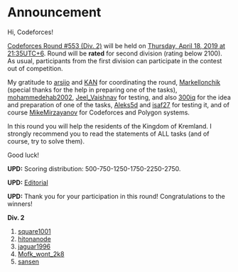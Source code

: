 # Announcement

Hi, Codeforces!

[Codeforces Round #553 (Div. 2)](https://codeforces.com/contests/1151) will be held on [Thursday, April 18, 2019 at 21:35UTC+6](https://codeforces.com/https://www.timeanddate.com/worldclock/fixedtime.html?day=18&month=4&year=2019&hour=18&min=35&sec=0&p1=166). Round will be **rated** for second division (rating below 2100). As usual, participants from the first division can participate in the contest out of competition.

My gratitude to [arsijo](https://codeforces.com/profile/arsijo "International Grandmaster arsijo") and [KAN](https://codeforces.com/profile/KAN "Grandmaster KAN") for coordinating the round, [Markellonchik](https://codeforces.com/profile/Markellonchik "Master Markellonchik") (special thanks for the help in preparing one of the tasks), [mohammedehab2002](https://codeforces.com/profile/mohammedehab2002 "Master mohammedehab2002"), [Jeel_Vaishnav](https://codeforces.com/profile/Jeel_Vaishnav "Master Jeel_Vaishnav") for testing, and also [300iq](https://codeforces.com/profile/300iq "International Grandmaster 300iq") for the idea and preparation of one of the tasks, [Aleks5d](https://codeforces.com/profile/Aleks5d "Master Aleks5d") and [isaf27](https://codeforces.com/profile/isaf27 "International Grandmaster isaf27") for testing it, and of course [MikeMirzayanov](https://codeforces.com/profile/MikeMirzayanov "Headquarters, MikeMirzayanov") for Codeforces and Polygon systems.

In this round you will help the residents of the Kingdom of Kremland. I strongly recommend you to read the statements of ALL tasks (and of course, try to solve them).

Good luck!

**UPD:** Scoring distribution: 500-750-1250-1750-2250-2750.

**UPD:** [Editorial](Tutorial.md)

**UPD:** Thank you for your participation in this round! Congratulations to the winners!

**Div. 2**

 1. [square1001](https://codeforces.com/profile/square1001 "Candidate Master square1001")
2. [hitonanode](https://codeforces.com/profile/hitonanode "Unrated, hitonanode")
3. [jaguar1996](https://codeforces.com/profile/jaguar1996 "Candidate Master jaguar1996")
4. [Mofk_wont_2k8](https://codeforces.com/profile/Mofk_wont_2k8 "Candidate Master Mofk_wont_2k8")
5. [sansen](https://codeforces.com/profile/sansen "Candidate Master sansen")
